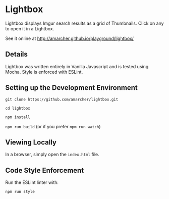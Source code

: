 # Lightbox
Lightbox displays Imgur search results as a grid of Thumbnails. Click on any to open it in a Lightbox.

See it online at http://amarcher.github.io/playground/lightbox/

## Details

Lightbox was written entirely in Vanilla Javascript and is tested using Mocha. Style is enforced with ESLint.

## Setting up the Development Environment

`git clone https://github.com/amarcher/lightbox.git`

`cd lightbox`

`npm install`

`npm run build` (or if you prefer `npm run watch`)

## Viewing Locally

In a browser, simply open the `index.html` file.

## Code Style Enforcement

Run the ESLint linter with:

`npm run style`
